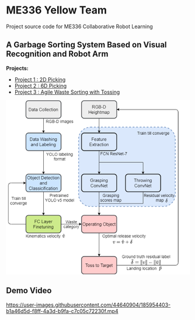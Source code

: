 # ME336 Yellow Team

Project source code for ME336 Collaborative Robot Learning

## A Garbage Sorting System Based on Visual Recognition and Robot Arm

**Projects:**
* [Project 1 : 2D Picking](README_PROJECT_1.md)
* [Project 2 : 6D Picking](README_PROJECT_2.md)
* [Project 3 : Agile Waste Sorting with Tossing](/projects/ME336_Report.pdf)

<img src="./drawings/Project_3_proposal.png" width=600/>

## Demo Video


https://user-images.githubusercontent.com/44640904/185954403-b1a46d5d-f8ff-4a3d-b9fa-c7c05c72230f.mp4

